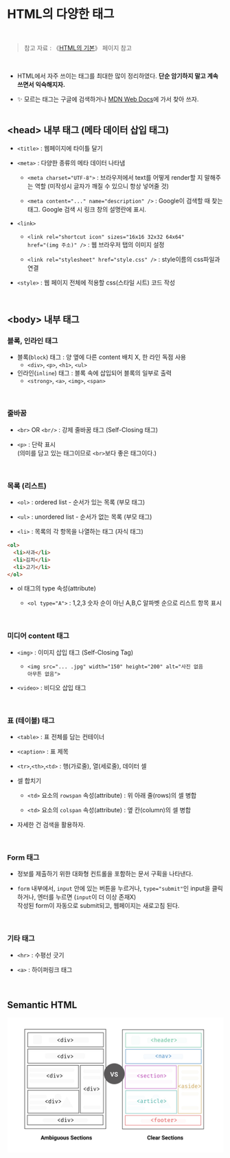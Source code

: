 # HTML의 다양한 태그

<br/>

> 참고 자료 : 《<a href="https://github.com/SangYoonLee1231/TIL/blob/main/HTML%20%26%20CSS/html_basic_concept.md">HTML의 기본</a>》 페이지 참고

<br/>

- HTML에서 자주 쓰이는 태그를 최대한 많이 정리하였다. <strong>단순 암기하지 말고 계속 쓰면서 익숙해지자.</strong>

- ✨ 모르는 태그는 구글에 검색하거나 <a href="https://developer.mozilla.org/ko/docs/Web/HTML/Element">MDN Web Docs</a>에 가서 찾아 쓰자. <br/>
  <br/>

## \<head> 내부 태그 (메타 데이터 삽입 태그)

- <code>\<title></code> : 웹페이지에 타이틀 달기

- <code>\<meta></code> : 다양한 종류의 메타 데이터 나타냄

  - <code>\<meta charset="UTF-8"></code> : 브라우저에서 text를 어떻게 render할 지 말해주는 역할 (미작성시 글자가 깨질 수 있으니 항상 넣어줄 것)

  - <code>\<meta content="..." name="description" /></code> : Google이 검색할 때 찾는 태그. Google 검색 시 링크 창의 설명란에 표시.

- <code>\<link></code>

  - <code>\<link rel="shortcut icon" sizes="16x16 32x32 64x64" href="(img 주소)" /></code> : 웹 브라우저 탭의 이미지 설정

  - <code>\<link rel="stylesheet" href="style.css" /></code> : style이름의 css파일과 연결

- <code>\<style></code> : 웹 페이지 전체에 적용할 css(스타일 시트) 코드 작성

<br/>

## \<body> 내부 태그

### 블록, 인라인 태그

- 블록(<code>block</code>) 태그 : 양 옆에 다른 content 배치 X, 한 라인 독점 사용
  - <code>\<div></code>, <code>\<p></code>, <code>\<h1></code>, <code>\<ul></code>
- 인라인(<code>inline</code>) 태그 : 블록 속에 삽입되어 블록의 일부로 출력
  - <code>\<strong></code>, <code>\<a></code>, <code>\<img></code>, <code>\<span></code>

<br/>

### 줄바꿈

- <code>\<br></code> OR <code>\<br/></code> : 강제 줄바꿈 태그 (Self-Closing 태그)

- <code>\<p></code> : 단락 표시  
  (의미를 담고 있는 태그이므로 <code>\<br></code>보다 좋은 태그이다.)

<br/>

### 목록 (리스트)

- <code>\<ol></code> : ordered list - 순서가 있는 목록 (부모 태그)

- <code>\<ul></code> : unordered list - 순서가 없는 목록 (부모 태그)

- <code>\<li></code> : 목록의 각 항목을 나열하는 태그 (자식 태그)

```html
<ol>
  <li>사과</li>
  <li>김치</li>
  <li>고기</li>
</ol>
```

- ol 태그의 type 속성(attribute)

  - <code>\<ol type="A"></code> : 1,2,3 숫자 순이 아닌 A,B,C 알파벳 순으로 리스트 항목 표시

<br/>

### 미디어 content 태그

- <code>\<img></code> : 이미지 삽입 태그 (Self-Closing Tag)

  - <code>\<img src="... .jpg" width="150" height="200" alt="사진 없음 아무튼 없음"></code>

- <code>\<video></code> : 비디오 삽입 태그

<br/>

### 표 (테이블) 태그

- <code>\<table></code> : 표 전체를 담는 컨테이너

- <code>\<caption></code> : 표 제목

- <code>\<tr></code>,<code>\<th></code>,<code>\<td></code> : 행(가로줄), 열(세로줄), 데이터 셀

- 셀 합치기

  - <code>\<td></code> 요소의 <code>rowspan</code> 속성(attribute) : 위 아래 줄(rows)의 셀 병합

  - <code>\<td></code> 요소의 <code>colspan</code> 속성(attribute) : 옆 칸(column)의 셀 병합

- 자세한 건 검색을 활용하자.

<br/>

### Form 태그

- 정보를 제출하기 위한 대화형 컨트롤을 포함하는 문서 구획을 나타낸다.

- <code>form</code> 내부에서, <code>input</code> 안에 있는 버튼을 누르거나, <code>type="submit"</code>인 input을 클릭하거나, 엔터를 누르면 (<code>input</code>이 더 이상 존재X)  
  작성된 form이 자동으로 submit되고, 웹페이지는 새로고침 된다.

<br/>

### 기타 태그

- <code>\<hr></code> : 수평선 긋기

- <code>\<a></code> : 하이퍼링크 태그

<br/>

## Semantic HTML

<img src="img/html_semantic.jpeg">
